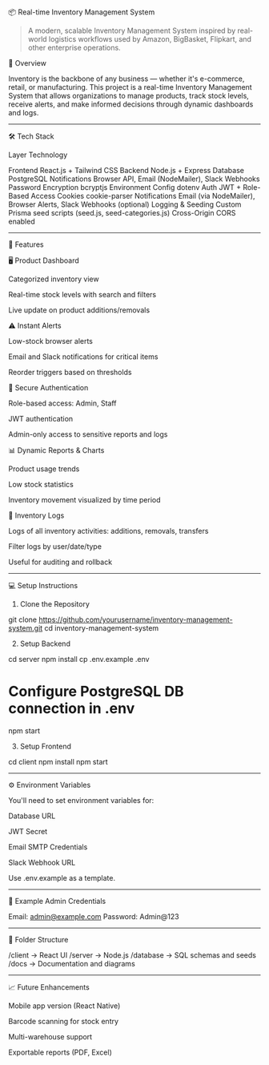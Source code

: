 📦 Real-time Inventory Management System

> A modern, scalable Inventory Management System inspired by real-world logistics workflows used by Amazon, BigBasket, Flipkart, and other enterprise operations.



🚀 Overview

Inventory is the backbone of any business — whether it's e-commerce, retail, or manufacturing. This project is a real-time Inventory Management System that allows organizations to manage products, track stock levels, receive alerts, and make informed decisions through dynamic dashboards and logs.


---

🛠️ Tech Stack

Layer	Technology

Frontend	React.js + Tailwind CSS
Backend	Node.js + Express
Database	PostgreSQL
Notifications	Browser API, Email (NodeMailer), Slack Webhooks
Password Encryption	bcryptjs
Environment Config	dotenv
Auth	JWT + Role-Based Access
Cookies	cookie-parser
Notifications	Email (via NodeMailer), Browser Alerts, Slack Webhooks (optional)
Logging & Seeding	Custom Prisma seed scripts (seed.js, seed-categories.js)
Cross-Origin	CORS enabled



---

📂 Features

🖥 Product Dashboard

Categorized inventory view

Real-time stock levels with search and filters

Live update on product additions/removals


⚠ Instant Alerts

Low-stock browser alerts

Email and Slack notifications for critical items

Reorder triggers based on thresholds


🔐 Secure Authentication

Role-based access: Admin, Staff

JWT authentication

Admin-only access to sensitive reports and logs


📊 Dynamic Reports & Charts

Product usage trends

Low stock statistics

Inventory movement visualized by time period


📜 Inventory Logs

Logs of all inventory activities: additions, removals, transfers

Filter logs by user/date/type

Useful for auditing and rollback



---

💻 Setup Instructions

1. Clone the Repository

git clone https://github.com/yourusername/inventory-management-system.git
cd inventory-management-system

2. Setup Backend

cd server
npm install
cp .env.example .env
# Configure PostgreSQL DB connection in .env
npm start


3. Setup Frontend

cd client
npm install
npm start


---

⚙️ Environment Variables

You'll need to set environment variables for:

Database URL

JWT Secret

Email SMTP Credentials

Slack Webhook URL


Use .env.example as a template.


---

🧪 Example Admin Credentials

Email: admin@example.com
Password: Admin@123


---

📎 Folder Structure

/client      → React UI
/server       → Node.js
/database       → SQL schemas and seeds
/docs           → Documentation and diagrams


---

📈 Future Enhancements

Mobile app version (React Native)

Barcode scanning for stock entry

Multi-warehouse support

Exportable reports (PDF, Excel)
